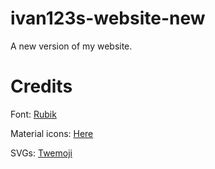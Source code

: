 # ivan123s-website-new
A new version of my website.

# Credits

Font: [Rubik](https://github.com/googlefonts/rubik)

Material icons: [Here](https://developers.google.com/fonts/docs/material_icons)

SVGs: [Twemoji](https://twemoji.twitter.com/)
